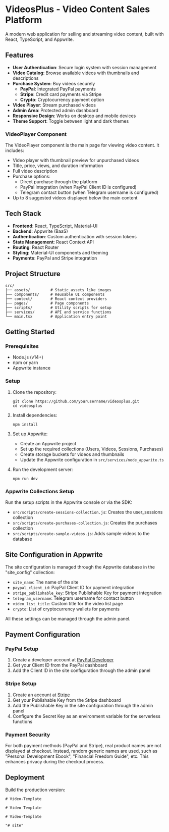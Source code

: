 # VideosPlus - Video Content Sales Platform

A modern web application for selling and streaming video content, built with React, TypeScript, and Appwrite.

## Features

- **User Authentication**: Secure login system with session management
- **Video Catalog**: Browse available videos with thumbnails and descriptions
- **Purchase System**: Buy videos securely
  - **PayPal**: Integrated PayPal payments
  - **Stripe**: Credit card payments via Stripe
  - **Crypto**: Cryptocurrency payment option
- **Video Player**: Stream purchased videos
- **Admin Area**: Protected admin dashboard
- **Responsive Design**: Works on desktop and mobile devices
- **Theme Support**: Toggle between light and dark themes

### VideoPlayer Component

The VideoPlayer component is the main page for viewing video content. It includes:

- Video player with thumbnail preview for unpurchased videos
- Title, price, views, and duration information
- Full video description
- Purchase options:
  - Direct purchase through the platform
  - PayPal integration (when PayPal Client ID is configured)
  - Telegram contact button (when Telegram username is configured)
- Up to 8 suggested videos displayed below the main content

## Tech Stack

- **Frontend**: React, TypeScript, Material-UI
- **Backend**: Appwrite (BaaS)
- **Authentication**: Custom authentication with session tokens
- **State Management**: React Context API
- **Routing**: React Router
- **Styling**: Material-UI components and theming
- **Payments**: PayPal and Stripe integration

## Project Structure

```
src/
├── assets/         # Static assets like images
├── components/     # Reusable UI components
├── context/        # React context providers
├── pages/          # Page components
├── scripts/        # Utility scripts for setup
├── services/       # API and service functions
└── main.tsx        # Application entry point
```

## Getting Started

### Prerequisites

- Node.js (v14+)
- npm or yarn
- Appwrite instance

### Setup

1. Clone the repository:
   ```
   git clone https://github.com/yourusername/videosplus.git
   cd videosplus
   ```

2. Install dependencies:
   ```
   npm install
   ```

3. Set up Appwrite:
   - Create an Appwrite project
   - Set up the required collections (Users, Videos, Sessions, Purchases)
   - Create storage buckets for videos and thumbnails
   - Update the Appwrite configuration in `src/services/node_appwrite.ts`

4. Run the development server:
   ```
   npm run dev
   ```

### Appwrite Collections Setup

Run the setup scripts in the Appwrite console or via the SDK:

- `src/scripts/create-sessions-collection.js`: Creates the user_sessions collection
- `src/scripts/create-purchases-collection.js`: Creates the purchases collection
- `src/scripts/create-sample-videos.js`: Adds sample videos to the database

## Site Configuration in Appwrite

The site configuration is managed through the Appwrite database in the "site_config" collection:

- `site_name`: The name of the site
- `paypal_client_id`: PayPal Client ID for payment integration
- `stripe_publishable_key`: Stripe Publishable Key for payment integration
- `telegram_username`: Telegram username for contact button
- `video_list_title`: Custom title for the video list page
- `crypto`: List of cryptocurrency wallets for payments

All these settings can be managed through the admin panel.

## Payment Configuration

### PayPal Setup
1. Create a developer account at [PayPal Developer](https://developer.paypal.com/)
2. Get your Client ID from the PayPal dashboard
3. Add the Client ID in the site configuration through the admin panel

### Stripe Setup
1. Create an account at [Stripe](https://stripe.com/)
2. Get your Publishable Key from the Stripe dashboard
3. Add the Publishable Key in the site configuration through the admin panel
4. Configure the Secret Key as an environment variable for the serverless functions

### Payment Security
For both payment methods (PayPal and Stripe), real product names are not displayed at checkout. Instead, random generic names are used, such as "Personal Development Ebook", "Financial Freedom Guide", etc. This enhances privacy during the checkout process.

## Deployment

Build the production version:

```"# Videos-plus-" 
#   V i d e o - T e m p l a t e 
 
 #   V i d e o - T e m p l a t e 
 
 #   V i d e o - T e m p l a t e 
 
 "# site" 

